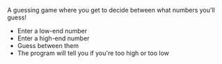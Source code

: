A guessing game where you get to decide between what numbers you'll guess!

- Enter a low-end number
- Enter a high-end number
- Guess between them
- The program will tell you if you're too high or too low
